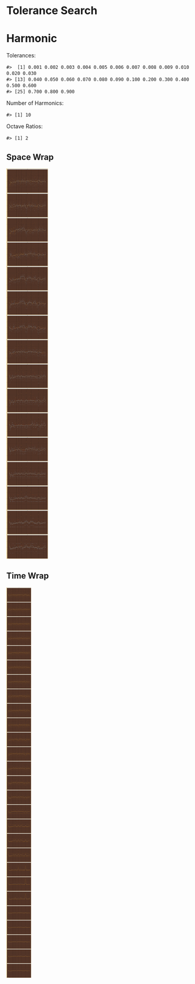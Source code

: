 Tolerance Search
================

# Harmonic

Tolerances:

    #>  [1] 0.001 0.002 0.003 0.004 0.005 0.006 0.007 0.008 0.009 0.010 0.020 0.030
    #> [13] 0.040 0.050 0.060 0.070 0.080 0.090 0.100 0.200 0.300 0.400 0.500 0.600
    #> [25] 0.700 0.800 0.900

Number of Harmonics:

    #> [1] 10

Octave Ratios:

    #> [1] 2

## Space Wrap

![](../figures/tolerance_search/unnamed-chunk-12-1.png)<!-- -->

## Time Wrap

![](../figures/tolerance_search/unnamed-chunk-14-1.png)<!-- -->
